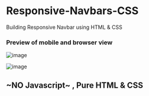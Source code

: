 # Responsive-Navbars-CSS
Building Responsive Navbar using HTML &amp; CSS

### Preview of mobile and browser view
![image](https://user-images.githubusercontent.com/32808287/138954670-a25096de-f5a6-4c0d-8d6f-69049b9d6007.png)

![image](https://user-images.githubusercontent.com/32808287/138954791-c644c1d7-1e0a-4813-9ce7-5a68c2caf85b.png)

## ~NO Javascript~ , Pure HTML & CSS

